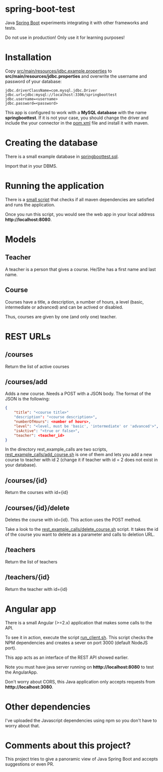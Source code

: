 # spring-boot-test

Java [Spring Boot](https://projects.spring.io/spring-boot/) experiments integrating it with other frameworks and tests.

Do not use in production! Only use it for learning purposes!

# Installation

Copy [src/main/resources/jdbc.example.properties](https://github.com/diegojromerolopez/spring-boot-test/blob/master/src/main/resources/jdbc.example.properties) to **src/main/resources/jdbc.properties** and overwrite the username
and password of your database:

````
jdbc.driverClassName=com.mysql.jdbc.Driver
jdbc.url=jdbc:mysql://localhost:3306/springboottest
jdbc.username=<username>
jdbc.password=<password>
````

This app is configured to work with a **MySQL database** with the name **springboottest**.
If it is not your case, you should change the driver and include the your connector in the
[pom.xml](https://github.com/diegojromerolopez/spring-boot-test/blob/master/pom.xml) file and install
it with maven.

#  Creating the database
There is a small example database in [springboottest.sql](https://github.com/diegojromerolopez/spring-boot-test/blob/master/src/main/resources/db/springboottest.sql).

Import that in your DBMS.

# Running the application

There is a [small script](https://github.com/diegojromerolopez/spring-boot-test/blob/master/run.sh) that checks if all maven dependencies are satisfied and runs the application.

Once you run this script, you would see the web app in your local address **http://localhost:8080**.

# Models

## Teacher

A teacher is a person that gives a course. He/She has a first name and last name.

## Course

Courses have a title, a description, a number of hours, a level (basic, intermediate or advanced) and can be actived or disabled.

Thus, courses are given by one (and only one) teacher.

# REST URLs

## /courses
Return the list of active courses

## /courses/add
Adds a new course. Needs a POST with a JSON body. The format of the JSON is the following:
````json
{
    "title": "<course title>"
    "description": "<course description>",
    "numberOfHours": <number of hours>,
    "level": "<level, must be 'basic', 'intermediate' or 'advanced'>",
    "isActive": "<true or false>",
    "teacher": <teacher_id>
}
 ````
In the directory rest_example_calls are two scripts, [rest_example_calls/add_course.sh](https://github.com/diegojromerolopez/spring-boot-test/blob/master/rest_example_calls/add_course.sh) is one of them and lets you add a new course to teacher with id 2 (change it if teacher with id = 2 does not exist in your database).

## /courses/{id}
Return the courses with id={id}

## /courses/{id}/delete
Deletes the course with id={id}. This action uses the POST method.

Take a look to the [rest_example_calls/delete_course.sh](https://github.com/diegojromerolopez/spring-boot-test/blob/master/rest_example_calls/delete_course.sh) script. It takes the id of the course you want to delete as a parameter and calls to deletion URL.

## /teachers
Return the list of teachers

## /teachers/{id}
Return the teacher with id={id}

# Angular app
There is a small Angular (>=2.x) application that makes some calls to the API.

To see it in action, execute the script [run_client.sh](https://github.com/diegojromerolopez/spring-boot-test/blob/master/run_client.sh).
This script checks the NPM dependencies and creates a sever on port 3000 (default NodeJS port).

This app acts as an interface of the REST API showed earlier.

Note you must have java server running on **htttp://localhost:8080** to test the AngularApp.

Don't worry about CORS, this Java application only accepts requests from **htttp://localhost:3080**.

# Other dependencies
I've uploaded the Javascript dependencies using npm so you don't have to worry about that.

# Comments about this project?
This project tries to give a panoramic view of Java Spring Boot and accepts suggestions or even PR.
